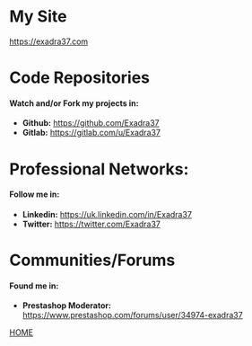 # My Site

https://exadra37.com

# Code Repositories

#### Watch and/or Fork my projects in:

* **Github:** https://github.com/Exadra37
* **Gitlab:** https://gitlab.com/u/Exadra37

# Professional Networks:

#### Follow me in:

* **Linkedin:** https://uk.linkedin.com/in/Exadra37
* **Twitter:**  https://twitter.com/Exadra37

# Communities/Forums

#### Found me in:

* **Prestashop Moderator:** https://www.prestashop.com/forums/user/34974-exadra37


[HOME](https://gitlab.com/exadra37-docker-images/angular-cli)
